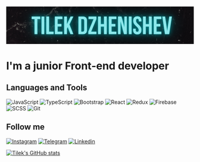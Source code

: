 [![Header](https://github.com/Tilek04/Tilek04/blob/main/assets/tilek%20dzhenishev.png)](https://www.linkedin.com/in/%D1%82%D0%B8%D0%BB%D0%B5%D0%BA-%D0%B4%D0%B6%D0%B5%D0%BD%D0%B8%D1%88%D0%B5%D0%B2-444816208/)

# I'm a junior Front-end developer



## Languages and Tools
![JavaScript](https://img.shields.io/badge/-JavaScript-090909?style=for-the-badge&logo=JavaScript)
![TypeScript](https://img.shields.io/badge/-TypeScript-090909?style=for-the-badge&logo=TypeScript)
![Bootstrap](https://img.shields.io/badge/-Bootstrap-090909?style=for-the-badge&logo=Bootstrap)
![React](https://img.shields.io/badge/-React-090909?style=for-the-badge&logo=React)
![Redux](https://img.shields.io/badge/-Redux-090909?style=for-the-badge&logo=Redux&logoColor=7610f9)
![Firebase](https://img.shields.io/badge/-Firebase-090909?style=for-the-badge&logo=firebase)
![SCSS](https://img.shields.io/badge/-SCSS-090909?style=for-the-badge&logo=sass)
![Git](https://img.shields.io/badge/-GIT-090909?style=for-the-badge&logo=git)

## Follow me
[![Instagram](https://img.shields.io/badge/-Instagram-090909?style=for-the-badge&logo=Instagram)](https://www.instagram.com/tilya_dzhenishev/)
[![Telegram](https://img.shields.io/badge/-Telegram-090909?style=for-the-badge&logo=Telegram)](https://t.me/Tilekdzhenishev)
[![Linkedin](https://img.shields.io/badge/-Linkedin-090909?style=for-the-badge&logo=Linkedin&logoColor=007BB6)](https://www.linkedin.com/in/tilek-dzhenishev-444816208/)

[![Tilek's GitHub stats](https://github-readme-stats.vercel.app/api?username=Tilek04)](https://github.com/Tilek04/github-readme-stats)

